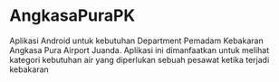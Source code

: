 # AngkasaPuraPK
Aplikasi Android untuk kebutuhan Department Pemadam Kebakaran Angkasa Pura Airport Juanda. Aplikasi ini dimanfaatkan untuk melihat kategori kebutuhan air yang diperlukan sebuah pesawat ketika terjadi kebakaran
